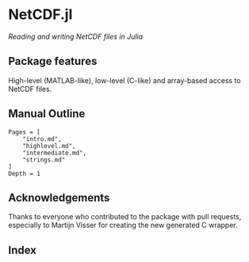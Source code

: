 # NetCDF.jl

*Reading and writing NetCDF files in Julia*

## Package features

High-level (MATLAB-like), low-level (C-like) and array-based access to NetCDF files.


## Manual Outline

```@contents
Pages = [
    "intro.md",
    "highlevel.md",
    "intermediate.md",
    "strings.md"
]
Depth = 1
```

## Acknowledgements

Thanks to everyone who contributed to the package with pull requests, especially to Martijn Visser
for creating the new generated C wrapper.

## Index

```@index
```
